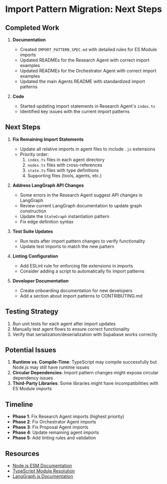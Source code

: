 # Import Pattern Migration: Next Steps

## Completed Work

1. **Documentation**
   - Created `IMPORT_PATTERN_SPEC.md` with detailed rules for ES Module imports
   - Updated READMEs for the Research Agent with correct import examples
   - Updated READMEs for the Orchestrator Agent with correct import examples 
   - Updated the main Agents README with standardized import patterns

2. **Code**
   - Started updating import statements in Research Agent's `index.ts`
   - Identified key issues with the current import patterns

## Next Steps

1. **Fix Remaining Import Statements**
   - Update all relative imports in agent files to include `.js` extensions
   - Priority order:
     1. `index.ts` files in each agent directory
     2. `nodes.ts` files with cross-references
     3. `state.ts` files with type definitions
     4. Supporting files (tools, agents, etc.)

2. **Address LangGraph API Changes**
   - Some errors in the Research Agent suggest API changes in LangGraph
   - Review current LangGraph documentation to update graph construction
   - Update the `StateGraph` instantiation pattern
   - Fix edge definition syntax

3. **Test Suite Updates**
   - Run tests after import pattern changes to verify functionality
   - Update test imports to match the new pattern

4. **Linting Configuration**
   - Add ESLint rule for enforcing file extensions in imports
   - Consider adding a script to automatically fix import patterns

5. **Developer Documentation**
   - Create onboarding documentation for new developers
   - Add a section about import patterns to CONTRIBUTING.md

## Testing Strategy

1. Run unit tests for each agent after import updates
2. Manually test agent flows to ensure correct functionality
3. Verify that serialization/deserialization with Supabase works correctly

## Potential Issues

1. **Runtime vs. Compile-Time**: TypeScript may compile successfully but Node.js may still have runtime issues
2. **Circular Dependencies**: Import pattern changes might expose circular dependency issues
3. **Third-Party Libraries**: Some libraries might have incompatibilities with ES Module imports

## Timeline

- **Phase 1**: Fix Research Agent imports (highest priority)
- **Phase 2**: Fix Orchestrator Agent imports
- **Phase 3**: Fix Proposal Agent imports
- **Phase 4**: Update remaining agent imports
- **Phase 5**: Add linting rules and validation

## Resources

- [Node.js ESM Documentation](https://nodejs.org/api/esm.html)
- [TypeScript Module Resolution](https://www.typescriptlang.org/docs/handbook/module-resolution.html)
- [LangGraph.js Documentation](https://langchain-ai.github.io/langgraphjs/)